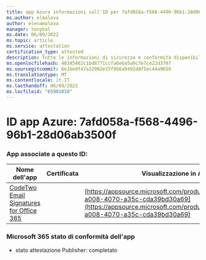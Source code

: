 ```yaml
---
title: app Azure informazioni sull'ID per 7afd058a-f568-4496-96b1-28d06ab3500f
ms.author: elmalova
author: elenamalova
manager: tonybal
ms.date: 06/09/2022
ms.topic: article
ms.service: attestation
certification_type: attested
description: Tutte le informazioni di sicurezza e conformità disponibili per 7afd058a-f568-4496-96b1-28d06ab3500f.
ms.openlocfilehash: 40345462c1bd8771ccfa6e6a5a9c7e7ce22d3707
ms.sourcegitcommit: 6e1bedf47a32902e15f956a9492d8f5ec44a9650
ms.translationtype: MT
ms.contentlocale: it-IT
ms.lasthandoff: 06/09/2022
ms.locfileid: "65981010"
---
```

# <a name="azure-app-id-7afd058a-f568-4496-96b1-28d06ab3500f"></a>ID app Azure: 7afd058a-f568-4496-96b1-28d06ab3500f


### <a name="apps-associated-with-this-id"></a>App associate a questo ID:
| **Nome dell'app** | **Certificata** | **Visualizzazione in AppSource** |
|--------------|---------------|-----------------------|
| [CodeTwo Email Signatures for Office 365](../forward/codetwo.3d2daeb9-a008-4070-a35c-cda39bd30a69.md) |  | [https://appsource.microsoft.com/product/office/codetwo.3d2daeb9-a008-4070-a35c-cda39bd30a69](https://appsource.microsoft.com/product/office/codetwo.3d2daeb9-a008-4070-a35c-cda39bd30a69) |

### <a name="microsoft-365-app-compliance-status"></a>Microsoft 365 stato di conformità dell'app
- stato attestazione Publisher: completato
